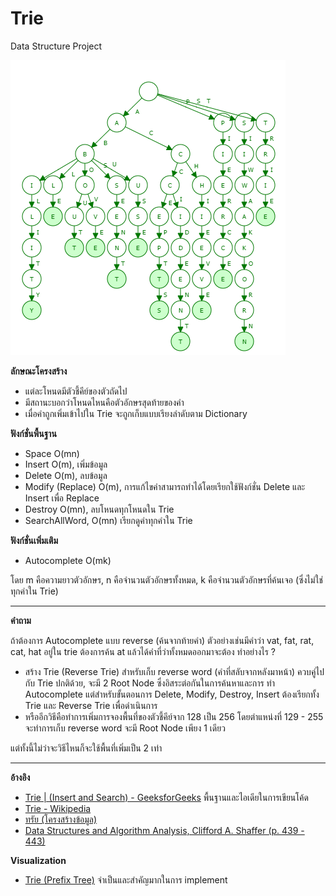 # Trie
Data Structure Project
  
![Trie](https://github.com/arsura/Algorithm/blob/master/Data%20Structure%20Project/Trie/picture/Trie.PNG)
  
**ลักษณะโครงสร้าง**
- แต่ละโหนดมีตัวชี้คีย์ของตัวถัดไป
- มีสถานะบอกว่าโหนดไหนคือตัวอักษรสุดท้ายของคำ
- เมื่อคำถูกเพิ่มเข้าไปใน Trie จะถูกเก็บแบบเรียงลำดับตาม Dictionary
  
**ฟังก์ชั่นพื้นฐาน**
- Space O(mn)
- Insert O(m), เพิ่มข้อมูล
- Delete O(m), ลบข้อมูล
- Modify (Replace) O(m), การแก้ไขคำสามารถทำได้โดยเรียกใช้ฟังก์ชั่น Delete และ Insert เพื่อ Replace
- Destroy O(mn), ลบโหนดทุกโหนดใน Trie
- SearchAllWord, O(mn) เรียกดูคำทุกคำใน Trie  

**ฟังก์ชั่นเพิ่มเติม**
- Autocomplete O(mk)

โดย m คือความยาวตัวอักษร, n คือจำนวนตัวอักษรทั้งหมด, k คือจำนวนตัวอักษรที่ค้นเจอ (ซึ่งไม่ใช่ทุกคำใน Trie)

--------------------------------------------------------------

**คำถาม**

ถ้าต้องการ Autocomplete แบบ reverse (ค้นจากท้ายคำ) ตัวอย่างเช่นมีคำว่า vat, fat, rat, cat, hat อยู่ใน trie ต้องการค้น at แล้วได้คำที่ว่าทั้งหมดออกมาจะต้อง   ทำอย่างไร   ? 
- สร้าง Trie (Reverse Trie) สำหรับเก็บ reverse word (คำที่สลับจากหลังมาหน้า) ควบคู่ไปกับ Trie ปกติด้วย, จะมี 2 Root Node ซึ่งอิสระต่อกันในการค้นหาและการ     ทำ Autocomplete แต่สำหรับขั้นตอนการ Delete, Modify, Destroy, Insert ต้องเรียกทั้ง Trie และ Reverse Trie เพื่อดำเนินการ
- หรืออีกวิธีคือทำการเพิ่มการจองพื้นที่ของตัวชี้คีย์จาก 128 เป็น 256 โดยตำแหน่งที่ 129 - 255 จะทำการเก็บ reverse word จะมี Root Node เพียง 1 เดียว

แต่ทั้งนี้ไม่ว่าจะวิธีไหนก็จะใช้พื้นที่เพิ่มเป็น 2 เท่า

--------------------------------------------------------------

**อ้างอิง** <br/>
- [Trie | (Insert and Search) - GeeksforGeeks](http://www.geeksforgeeks.org/trie-insert-and-search/) พื้นฐานและไอเดียในการเขียนโค้ด <br/>
- [Trie - Wikipedia](https://en.wikipedia.org/wiki/Trie) <br/>
- [ทรัย (โครงสร้างข้อมูล)](https://th.wikipedia.org/wiki/ทรัย_(โครงสร้างข้อมูล)) <br/>
- [Data Structures and Algorithm Analysis, Clifford A. Shaffer (p. 439 - 443)](http://people.cs.vt.edu/~shaffer/Book/C++3elatest.pdf)       <br/>

**Visualization** <br/>
- [Trie (Prefix Tree)](https://www.cs.usfca.edu/~galles/visualization/Trie.html) จำเป็นและสำคัญมากในการ implement <br/>





  
   
